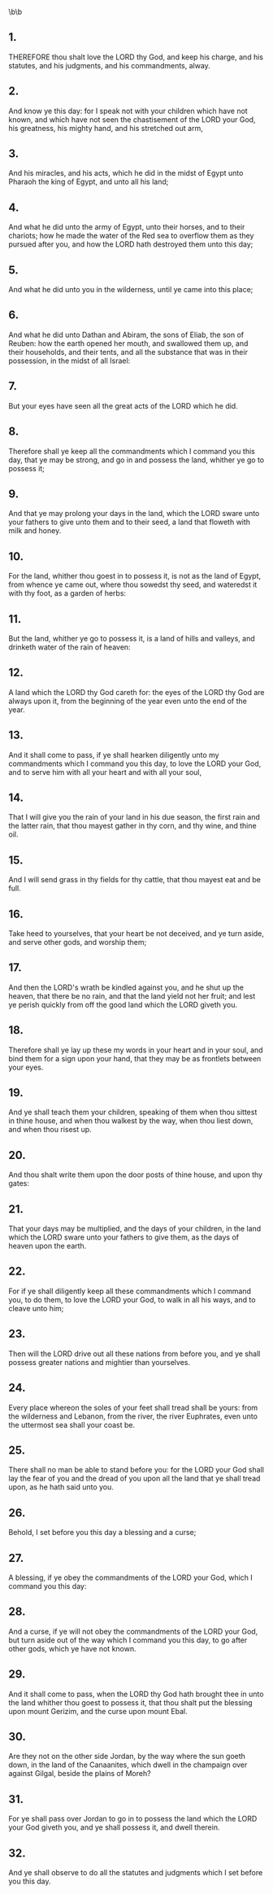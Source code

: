 \b\b
## 1.
THEREFORE thou shalt love the LORD thy God, and keep his charge, and his statutes, and his judgments, and his commandments, alway.
## 2.
And know ye this day: for I speak not with your children which have not known, and which have not seen the chastisement of the LORD your God, his greatness, his mighty hand, and his stretched out arm,
## 3.
And his miracles, and his acts, which he did in the midst of Egypt unto Pharaoh the king of Egypt, and unto all his land;
## 4.
And what he did unto the army of Egypt, unto their horses, and to their chariots; how he made the water of the Red sea to overflow them as they pursued after you, and how the LORD hath destroyed them unto this day;
## 5.
And what he did unto you in the wilderness, until ye came into this place;
## 6.
And what he did unto Dathan and Abiram, the sons of Eliab, the son of Reuben: how the earth opened her mouth, and swallowed them up, and their households, and their tents, and all the substance that was in their possession, in the midst of all Israel:
## 7.
But your eyes have seen all the great acts of the LORD which he did.
## 8.
Therefore shall ye keep all the commandments which I command you this day, that ye may be strong, and go in and possess the land, whither ye go to possess it;
## 9.
And that ye may prolong your days in the land, which the LORD sware unto your fathers to give unto them and to their seed, a land that floweth with milk and honey.
## 10.
For the land, whither thou goest in to possess it, is not as the land of Egypt, from whence ye came out, where thou sowedst thy seed, and wateredst it with thy foot, as a garden of herbs:
## 11.
But the land, whither ye go to possess it, is a land of hills and valleys, and drinketh water of the rain of heaven:
## 12.
A land which the LORD thy God careth for: the eyes of the LORD thy God are always upon it, from the beginning of the year even unto the end of the year.
## 13.
And it shall come to pass, if ye shall hearken diligently unto my commandments which I command you this day, to love the LORD your God, and to serve him with all your heart and with all your soul,
## 14.
That I will give you the rain of your land in his due season, the first rain and the latter rain, that thou mayest gather in thy corn, and thy wine, and thine oil.
## 15.
And I will send grass in thy fields for thy cattle, that thou mayest eat and be full.
## 16.
Take heed to yourselves, that your heart be not deceived, and ye turn aside, and serve other gods, and worship them;
## 17.
And then the LORD's wrath be kindled against you, and he shut up the heaven, that there be no rain, and that the land yield not her fruit; and lest ye perish quickly from off the good land which the LORD giveth you.
## 18.
Therefore shall ye lay up these my words in your heart and in your soul, and bind them for a sign upon your hand, that they may be as frontlets between your eyes.
## 19.
And ye shall teach them your children, speaking of them when thou sittest in thine house, and when thou walkest by the way, when thou liest down, and when thou risest up.
## 20.
And thou shalt write them upon the door posts of thine house, and upon thy gates:
## 21.
That your days may be multiplied, and the days of your children, in the land which the LORD sware unto your fathers to give them, as the days of heaven upon the earth.
## 22.
For if ye shall diligently keep all these commandments which I command you, to do them, to love the LORD your God, to walk in all his ways, and to cleave unto him;
## 23.
Then will the LORD drive out all these nations from before you, and ye shall possess greater nations and mightier than yourselves.
## 24.
Every place whereon the soles of your feet shall tread shall be yours: from the wilderness and Lebanon, from the river, the river Euphrates, even unto the uttermost sea shall your coast be.
## 25.
There shall no man be able to stand before you: for the LORD your God shall lay the fear of you and the dread of you upon all the land that ye shall tread upon, as he hath said unto you.
## 26.
Behold, I set before you this day a blessing and a curse;
## 27.
A blessing, if ye obey the commandments of the LORD your God, which I command you this day:
## 28.
And a curse, if ye will not obey the commandments of the LORD your God, but turn aside out of the way which I command you this day, to go after other gods, which ye have not known.
## 29.
And it shall come to pass, when the LORD thy God hath brought thee in unto the land whither thou goest to possess it, that thou shalt put the blessing upon mount Gerizim, and the curse upon mount Ebal.
## 30.
Are they not on the other side Jordan, by the way where the sun goeth down, in the land of the Canaanites, which dwell in the champaign over against Gilgal, beside the plains of Moreh?
## 31.
For ye shall pass over Jordan to go in to possess the land which the LORD your God giveth you, and ye shall possess it, and dwell therein.
## 32.
And ye shall observe to do all the statutes and judgments which I set before you this day.
